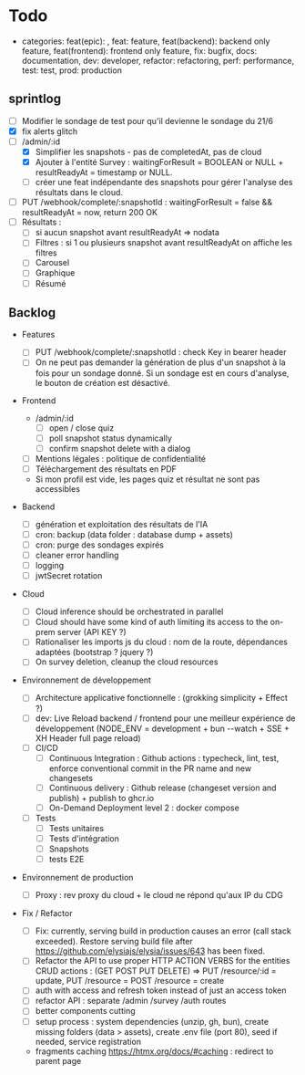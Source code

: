 # Todo

- categories: feat(epic): , feat: feature, feat(backend): backend only feature, feat(frontend): frontend only feature, fix: bugfix, docs: documentation, dev: developer, refactor: refactoring, perf: performance, test: test, prod: production

## sprintlog

- [ ] Modifier le sondage de test pour qu'il devienne le sondage du 21/6
- [x] fix alerts glitch
- [ ] /admin/:id
  - [x] Simplifier les snapshots - pas de completedAt, pas de cloud
  - [x] Ajouter à l'entité Survey : waitingForResult = BOOLEAN or NULL + resultReadyAt = timestamp or NULL.
  - [ ] créer une feat indépendante des snapshots pour gérer l'analyse des résultats dans le cloud.
- [ ] PUT /webhook/complete/:snapshotId : waitingForResult = false && resultReadyAt = now, return 200 OK
- [ ] Résultats :
  - [ ] si aucun snapshot avant resultReadyAt => nodata
  - [ ] Filtres : si 1 ou plusieurs snapshot avant resultReadyAt on affiche les filtres
  - [ ] Carousel
  - [ ] Graphique
  - [ ] Résumé

## Backlog

- Features

  - [ ] PUT /webhook/complete/:snapshotId : check Key in bearer header
  - [ ] On ne peut pas demander la génération de plus d'un snapshot à la fois pour un sondage donné. Si un sondage est en cours d'analyse, le bouton de création est désactivé.

- Frontend

  - /admin/:id
    - [ ] open / close quiz
    - [ ] poll snapshot status dynamically
    - [ ] confirm snapshot delete with a dialog
  - [ ] Mentions légales : politique de confidentialité
  - [ ] Téléchargement des résultats en PDF
  - Si mon profil est vide, les pages quiz et résultat ne sont pas accessibles

- Backend

  - [ ] génération et exploitation des résultats de l'IA
  - [ ] cron: backup (data folder : database dump + assets)
  - [ ] cron: purge des sondages expirés
  - [ ] cleaner error handling
  - [ ] logging
  - [ ] jwtSecret rotation

- Cloud

  - [ ] Cloud inference should be orchestrated in parallel
  - [ ] Cloud should have some kind of auth limiting its access to the on-prem server (API KEY ?)
  - [ ] Rationaliser les imports js du cloud : nom de la route, dépendances adaptées (bootstrap ? jquery ?)
  - [ ] On survey deletion, cleanup the cloud resources

- Environnement de développement

  - [ ] Architecture applicative fonctionnelle : (grokking simplicity + Effect ?)
  - [ ] dev: Live Reload backend / frontend pour une meilleur expérience de développement (NODE_ENV = development + bun --watch + SSE + XH Header full page reload)
  - [ ] CI/CD
    - [ ] Continuous Integration : Github actions : typecheck, lint, test, enforce conventional commit in the PR name and new changesets
    - [ ] Continuous delivery : Github release (changeset version and publish) + publish to ghcr.io
    - [ ] On-Demand Deployment level 2 : docker compose
  - [ ] Tests
    - [ ] Tests unitaires
    - [ ] Tests d'intégration
    - [ ] Snapshots
    - [ ] tests E2E

- Environnement de production

  - [ ] Proxy : rev proxy du cloud + le cloud ne répond qu'aux IP du CDG

- Fix / Refactor

  - [ ] Fix: currently, serving build in production causes an error (call stack exceeded). Restore serving build file after <https://github.com/elysiajs/elysia/issues/643> has been fixed.
  - [ ] Refactor the API to use proper HTTP ACTION VERBS for the entities CRUD actions : (GET POST PUT DELETE) => PUT /resource/:id = update, PUT /resource = POST /resource = create
  - [ ] auth with access and refresh token instead of just an access token
  - [ ] refactor API : separate /admin /survey /auth routes
  - [ ] better components cutting
  - [ ] setup process : system dependencies (unzip, gh, bun), create missing folders (data > assets), create .env file (port 80), seed if needed, service registration
  - fragments caching <https://htmx.org/docs/#caching> : redirect to parent page
